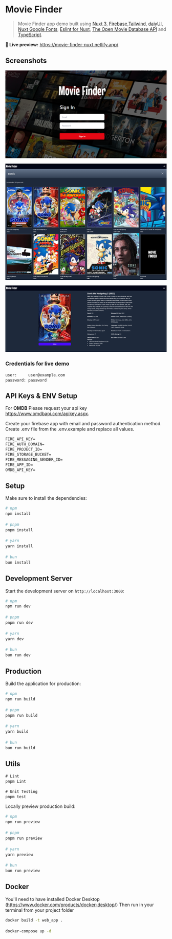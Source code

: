 # Movie Finder

> Movie Finder app demo built using [Nuxt 3](https://github.com/nuxt/nuxt), [Firebase](https://firebase.google.com/),[Tailwind](https://tailwindcss.com/docs/installation), [daiyUI](https://daisyui.com/), [Nuxt Google Fonts](https://nuxt.com/modules/google-fonts), [Eslint for Nuxt](https://nuxt.com/modules/eslint), [The Open Movie Database API](https://www.omdbapi.com/) and [TypeScript](https://github.com/microsoft/TypeScript).

**🍿 Live preview:** https://movie-finder-nuxt.netlify.app/

## Screenshots
![Login screenshot](public/screenshots/login.png)

![Search screenshot](public/screenshots/search.png)

![Detail screenshot](public/screenshots/detail.png)


### Credentials for live demo 
```
user:     user@example.com
password: password
```

## API Keys & ENV Setup
For **OMDB** Please request your api key https://www.omdbapi.com/apikey.aspx.

Create your firebase app with email and password authentication method.
Create .env file from the .env.example and replace all values.


```
FIRE_API_KEY=
FIRE_AUTH_DOMAIN=
FIRE_PROJECT_ID=
FIRE_STORAGE_BUCKET=
FIRE_MESSAGING_SENDER_ID=
FIRE_APP_ID=
OMDB_API_KEY=
```

## Setup

Make sure to install the dependencies:

```bash
# npm
npm install

# pnpm
pnpm install

# yarn
yarn install

# bun
bun install
```

## Development Server

Start the development server on `http://localhost:3000`:

```bash
# npm
npm run dev

# pnpm
pnpm run dev

# yarn
yarn dev

# bun
bun run dev
```

## Production

Build the application for production:

```bash
# npm
npm run build

# pnpm
pnpm run build

# yarn
yarn build

# bun
bun run build
```

## Utils
```
# Lint 
pnpm Lint 

# Unit Testing 
pnpm test
```

Locally preview production build:

```bash
# npm
npm run preview

# pnpm
pnpm run preview

# yarn
yarn preview

# bun
bun run preview
```
## Docker
You'll need to have installed Docker Desktop (https://www.docker.com/products/docker-desktop/)
Then run in your terminal from your project folder
```bash
docker build -t web_app .

docker-compose up -d
```